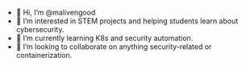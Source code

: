 - 👋 Hi, I’m @malivengood
- 👀 I’m interested in STEM projects and helping students learn about cybersecurity.
- 🌱 I’m currently learning K8s and security automation.
- 💞️ I’m looking to collaborate on anything security-related or containerization.

<!---
malivengood/malivengood is a ✨ special ✨ repository because its `README.md` (this file) appears on your GitHub profile.
You can click the Preview link to take a look at your changes.
--->
